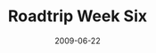 ---
layout: media
category: media
title: "Roadtrip Week Six"
date: 2009-06-22
description: "Steven and David explore the meaning of freedom."
video: "https://s3.amazonaws.com/crossroadsvideomessages/Roadtrip6.mp4"
video-poster: "http://s3.amazonaws.com/crossroads-media/images/legacy/content/Roadtrip6-still.jpg"
---